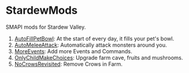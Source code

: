 # StardewMods
SMAPI mods for Stardew Valley. 

1. [AutoFillPetBowl](AutoFillPetBowl/docs/README.md): At the start of every day, it fills your pet's bowl.
2. [AutoMeleeAttack](AutoMeleeAttack/docs/README.md): Automatically attack monsters around you.
3. [MoreEvents](MoreEvents/README.md): Add more Events and Commands.
4. [OnlyChildMakeChoices](%5BCP%5DOnlyChildMakeChoices): Upgrade farm cave, fruits and mushrooms.
4. [NoCrowsRevisited](NoCrowsRevisited/docs/Readme.md): Remove Crows in Farm.
